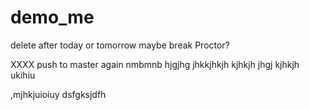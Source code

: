 # demo_me
delete after today or tomorrow maybe break Proctor?

XXXX push to master again nmbmnb hjgjhg jhkkjhkjh kjhkjh
jhgj
kjhkjh
ukihiu



,mjhkjuioiuy
dsfgksjdfh
